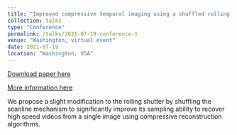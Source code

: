 ```yaml
---
title: "Improved compressive temporal imaging using a shuffled rolling shutter"
collection: talks
type: "Conference"
permalink: /talks/2021-07-19-conference-1
venue: "Washington, virtual event"
date: 2021-07-19
location: "Washington, USA"
---
```


[Download paper here](http://nelson10.github.io/NelsonDiaz.github.io/files/2015-JournalIng-Invest.pdf)

[More information here](https://opg.optica.org/abstract.cfm?uri=FTS-2021-JTh6A.9)

We propose a slight modification to the rolling shutter by shuffling the scanline mechanism to significantly improve its sampling ability to recover high speed videos from a single image using compressive reconstruction algorithms.

